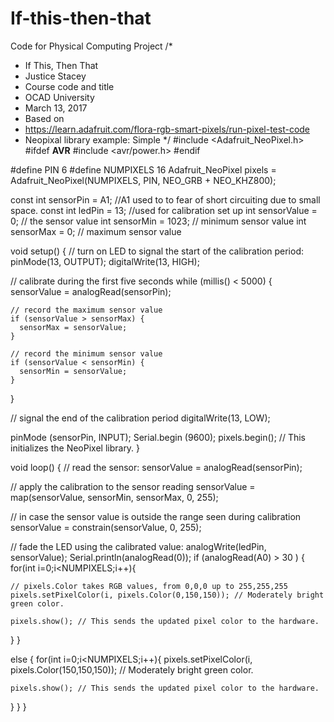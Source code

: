# If-this-then-that
Code for Physical Computing Project
/*
 * If This, Then That
 * Justice Stacey
 * Course code and title
 * OCAD University
 * March 13, 2017
 * Based on
 * https://learn.adafruit.com/flora-rgb-smart-pixels/run-pixel-test-code
 * Neopixal library example: Simple
 */
#include <Adafruit_NeoPixel.h>
#ifdef __AVR__
  #include <avr/power.h>
#endif

#define PIN            6
#define NUMPIXELS      16
Adafruit_NeoPixel pixels = Adafruit_NeoPixel(NUMPIXELS, PIN, NEO_GRB + NEO_KHZ800);

const int sensorPin = A1; //A1 used to to fear of short circuiting due to small space. 
const int ledPin = 13; //used for calibration set up
int sensorValue = 0;         // the sensor value
int sensorMin = 1023;        // minimum sensor value
int sensorMax = 0;           // maximum sensor value

void setup() {
    // turn on LED to signal the start of the calibration period:
  pinMode(13, OUTPUT);
  digitalWrite(13, HIGH);

  // calibrate during the first five seconds
  while (millis() < 5000) {
    sensorValue = analogRead(sensorPin);

    // record the maximum sensor value
    if (sensorValue > sensorMax) {
      sensorMax = sensorValue;
    }

    // record the minimum sensor value
    if (sensorValue < sensorMin) {
      sensorMin = sensorValue;
    }
  }

  // signal the end of the calibration period
  digitalWrite(13, LOW);

  pinMode (sensorPin, INPUT); 
  Serial.begin (9600);
  pixels.begin(); // This initializes the NeoPixel library.
}

void loop() {
   // read the sensor:
  sensorValue = analogRead(sensorPin);

  // apply the calibration to the sensor reading
  sensorValue = map(sensorValue, sensorMin, sensorMax, 0, 255);

  // in case the sensor value is outside the range seen during calibration
  sensorValue = constrain(sensorValue, 0, 255);

  // fade the LED using the calibrated value:
  analogWrite(ledPin, sensorValue);
 Serial.println(analogRead(0));
 if (analogRead(A0) > 30 ) {
for(int i=0;i<NUMPIXELS;i++){

    // pixels.Color takes RGB values, from 0,0,0 up to 255,255,255
    pixels.setPixelColor(i, pixels.Color(0,150,150)); // Moderately bright green color.

    pixels.show(); // This sends the updated pixel color to the hardware.
} 
}

else {
  for(int i=0;i<NUMPIXELS;i++){
  pixels.setPixelColor(i, pixels.Color(150,150,150)); // Moderately bright green color.

    pixels.show(); // This sends the updated pixel color to the hardware.
}
}
}
